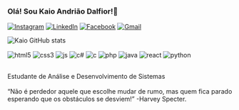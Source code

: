 ### Olá! Sou Kaio Andrião Dalfior!🤙


[![Instagram](https://img.shields.io/badge/Instagram-E4405F?style=for-the-badge&logo=instagram&logoColor=white)](https://www.instagram.com/kaioadalfior/)
[![LinkedIn](https://img.shields.io/badge/LinkedIn-0077B5?style=for-the-badge&logo=linkedin&logoColor=white)](https://www.linkedin.com/in/kaio-andrião-dalfior-729a792a7/)
[![Facebook](https://img.shields.io/badge/Facebook-1877F2?style=for-the-badge&logo=facebook&logoColor=white)](https://www.facebook.com/kaio.andriao/?locale=pt_BR)
[![Gmail](https://img.shields.io/badge/Gmail-D14836?style=for-the-badge&logo=gmail&logoColor=white)](mailto:kaioatd2024@gmail.com)

![Kaio GitHub stats](https://github-readme-stats.vercel.app/api?username=kaioandriaodalfior&show_icons=true&theme=radical)

<div style="display: inline-block">
    <img align="center" alt="html5" src="https://img.shields.io/badge/HTML5-E34F26?style=for-the-badge&logo=html5&logoColor=white" />
    <img align="center" alt="css3" src="https://img.shields.io/badge/CSS3-1572B6?style=for-the-badge&logo=css3&logoColor=white" />
    <img align="center" alt="js" src="https://img.shields.io/badge/JavaScript-F7DF1E?style=for-the-badge&logo=javascript&logoColor=blacke" />
    <img align="center" alt="c#" src="https://img.shields.io/badge/C%23-239120?style=for-the-badge&logo=c-sharp&logoColor=white" />
    <img align="center" alt="c" src="https://img.shields.io/badge/C-00599C?style=for-the-badge&logo=c&logoColor=white" />
    <img align="center" alt="php" src="https://img.shields.io/badge/PHP-777BB4?style=for-the-badge&logo=php&logoColor=white" />
    <img align="center" alt="java" src="https://img.shields.io/badge/Java-ED8B00?style=for-the-badge&logo=openjdk&logoColor=white" />
    <img align="center" alt="react" src="https://img.shields.io/badge/React_Native-20232A?style=for-the-badge&logo=react&logoColor=61DAFB" />
    <img align="center" alt="python" src="https://img.shields.io/badge/Python-3776AB?style=for-the-badge&logo=python&logoColor=white" />
</div>
<br><br>

Estudante de Análise e Desenvolvimento de Sistemas
<br>
<br>
“Não é perdedor aquele que escolhe mudar de rumo, mas quem fica parado esperando que os obstáculos se desviem!” -Harvey Specter.

